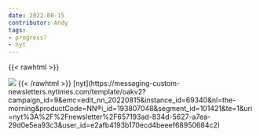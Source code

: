 ```yaml
---
date: 2022-08-15
contributor: Andy
tags:
- progress?
- nyt
---
```



{{< rawhtml >}}

  <img src="https://static01.nyt.com/images/2022/08/12/briefing/15-morning-stock-income-since-1947/oakImage-1660343760796-jumbo.png">
{{< /rawhtml >}}
[nyt](https://messaging-custom-newsletters.nytimes.com/template/oakv2?campaign_id=9&emc=edit_nn_20220815&instance_id=69340&nl=the-morning&productCode=NN&regi_id=193807048&segment_id=101421&te=1&uri=nyt%3A%2F%2Fnewsletter%2F657193ad-834d-5627-a7ea-29d0e5ea93c3&user_id=e2afb4193b170ecd4beeef68950684c2)



<!-- <img src="https://static01.nyt.com/images/2022/08/12/briefing/15-morning-stock-income-since-1947/oakImage-1660343760796-jumbo.png"> -->
